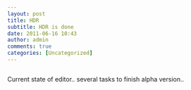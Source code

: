 ```yaml
---
layout: post
title: HDR
subtitle: HDR is done
date: 2011-06-16 10:43
author: admin
comments: true
categories: [Uncategorized]
---
```

<a onblur="try {parent.deselectBloggerImageGracefully();} catch(e) {}" href="http://3.bp.blogspot.com/-PB-AcqJnaaI/TfnedXt-zkI/AAAAAAAABMk/OYwehmAmHsk/s1600/screen.jpg"><img id="BLOGGER_PHOTO_ID_5618766606285852226" class=" image featured" src="http://3.bp.blogspot.com/-PB-AcqJnaaI/TfnedXt-zkI/AAAAAAAABMk/OYwehmAmHsk/s1600/screen.jpg" alt=""  border="0" /></a>

Current state of editor.. several tasks to finish alpha version..
